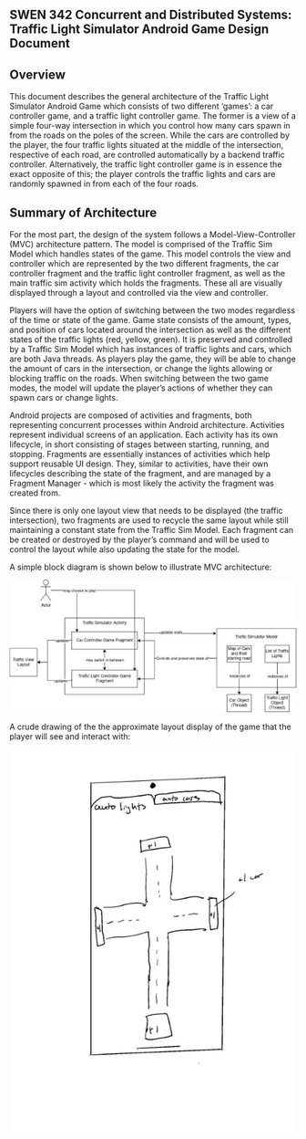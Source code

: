 ﻿## SWEN 342 Concurrent and Distributed Systems: Traffic Light Simulator Android Game Design Document

## Overview

This document describes the general architecture of the Traffic Light Simulator Android Game which consists of two different ‘games’: a car controller game, and a traffic light controller game. The former is a view of a simple four-way intersection in which you control how many cars spawn in from the roads on the poles of the screen. While the cars are controlled by the player, the four traffic lights situated at the middle of the intersection, respective of each road, are controlled automatically by a backend traffic controller. Alternatively, the traffic light controller game is in essence the exact opposite of this; the player controls the traffic lights and cars are randomly spawned in from each of the four roads.

## Summary of Architecture

For the most part, the design of the system follows a Model-View-Controller (MVC) architecture pattern. The model is comprised of the Traffic Sim Model which handles states of the game. This model controls the view and controller which are represented by the two different fragments, the car controller fragment and the traffic light controller fragment, as well as the main traffic sim activity which holds the fragments. These all are visually displayed through a layout and controlled via the view and controller.

Players will have the option of switching between the two modes regardless of the time or state of the game. Game state consists of the amount, types, and position of cars located around the intersection as well as the different states of the traffic lights (red, yellow, green). It is preserved and controlled by a Traffic Sim Model which has instances of traffic lights and cars, which are both Java threads. As players play the game, they will be able to change the amount of cars in the intersection, or change the lights allowing or blocking traffic on the roads. When switching between the two game modes, the model will update the player’s actions of whether they can spawn cars or change lights.

Android projects are composed of activities and fragments, both representing concurrent processes within Android architecture. Activities represent individual screens of an application. Each activity has its own lifecycle, in short consisting of stages between starting, running, and stopping. Fragments are essentially instances of activities which help support reusable UI design. They, similar to activities, have their own lifecycles describing the state of the fragment, and are managed by a Fragment Manager - which is most likely the activity the fragment was created from.

Since there is only one layout view that needs to be displayed (the traffic intersection), two fragments are used to recycle the same layout while still maintaining a constant state from the Traffic Sim Model. Each fragment can be created or destroyed by the player’s command and will be used to control the layout while also updating the state for the model.

A simple block diagram is shown below to illustrate MVC architecture:

![](block_diagram.jpeg)

A crude drawing of the the approximate layout display of the game that the player will see and interact with:

![](layout_drawing.jpeg)
